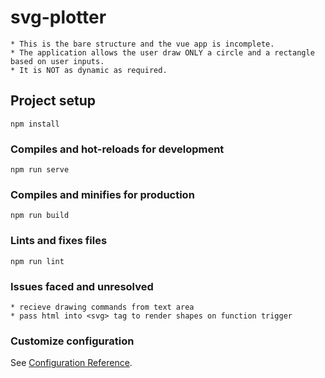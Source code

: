 # svg-plotter
```
* This is the bare structure and the vue app is incomplete.
* The application allows the user draw ONLY a circle and a rectangle based on user inputs.
* It is NOT as dynamic as required.
```

## Project setup
```
npm install
```

### Compiles and hot-reloads for development
```
npm run serve
```

### Compiles and minifies for production
```
npm run build
```

### Lints and fixes files
```
npm run lint
```

### Issues faced and unresolved
```
* recieve drawing commands from text area
* pass html into <svg> tag to render shapes on function trigger
```

### Customize configuration
See [Configuration Reference](https://cli.vuejs.org/config/).
